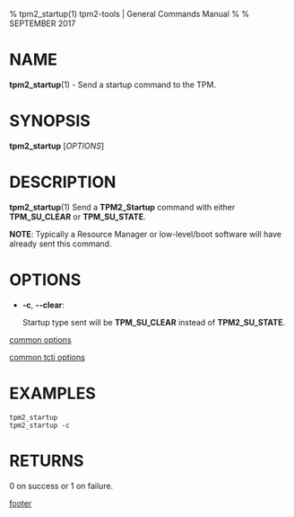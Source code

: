 % tpm2_startup(1) tpm2-tools | General Commands Manual
%
% SEPTEMBER 2017

# NAME

**tpm2_startup**(1) - Send a startup command to the TPM.

# SYNOPSIS

**tpm2_startup** [*OPTIONS*]

# DESCRIPTION

**tpm2_startup**(1) Send a **TPM2_Startup** command with either **TPM_SU_CLEAR** or
**TPM_SU_STATE**.

**NOTE**: Typically a Resource Manager or low-level/boot software will
have already sent this command.

# OPTIONS

  * **-c**, **--clear**:

    Startup type sent will be **TPM_SU_CLEAR** instead of **TPM2_SU_STATE**.

[common options](common/options.md)

[common tcti options](common/tcti.md)

# EXAMPLES

```
tpm2_startup
tpm2_startup -c
```

# RETURNS

0 on success or 1 on failure.

[footer](common/footer.md)
